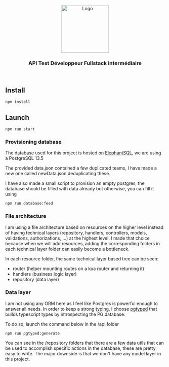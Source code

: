 <p align="center">
  <a href="https://github.com/Maplr-Community/nodejs-test-hockey-game">
    <img src="https://maplr.co/wp-content/uploads/2019/12/Fichier-23@3x.png" alt="Logo" height="150">
  </a>
  <h3 align='center'>API Test Développeur Fullstack intermédiaire</h3>  
  <br />
</p>

## Install

`npm install`

## Launch

`npm run start`

### Provisioning database

The database used for this project is hosted on [ElephantSQL](https://www.elephantsql.com/), we are using a PostgreSQL 13.5

The provided data.json contained a few duplicated teams, I have made a new one called newData.json deduplicating these.

I have also made a small script to provision an empty postgres, the database should be filled with data already but otherwise, you can fill it using

`npm run database:feed`

### File architecture

I am using a file architecture based on resources on the higher level instead of having technical layers (repository, handlers, controllers, models, validations, authorizations, ...) at the highest level. I made that choice because when we will add resources, adding the corresponding folders in each technical layer folder can easily become a bottleneck.

In each resource folder, the same technical layer based tree can be seen:

- router (helper mounting routes on a koa router and returning it)
- handlers (business logic layer)
- repository (data layer)

### Data layer

I am not using any ORM here as I feel like Postgres is powerful enough to answer all needs. In order to keep a strong typing, I choose [pgtyped](https://pgtyped.vercel.app/docs/sql-file-intro) that builds typescript types by introspecting the PG database.

To do so, launch the command below in the /api folder

`npm run pgtyped:generate`

You can see in the /repository folders that there are a few data utils that can be used to accomplish specific actions in the database, these are pretty easy to write. The major downside is that we don't have any model layer in this project.
